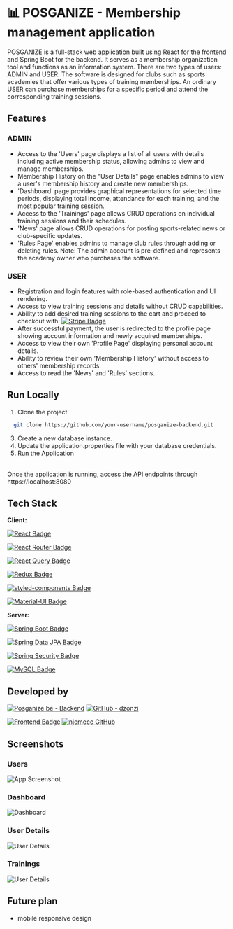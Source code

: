# 📊 POSGANIZE - Membership management application

POSGANIZE is a full-stack web application built using React for the frontend and Spring Boot for the backend. It serves as a membership organization tool and functions as an information system. There are two types of users: ADMIN and USER. The software is designed for clubs such as sports academies that offer various types of training memberships. An ordinary USER can purchase memberships for a specific period and attend the corresponding training sessions.


## Features

### ADMIN

- Access to the 'Users' page displays a list of all users with details including active membership status, allowing admins to view and manage memberships.
- Membership History on the "User Details" page enables admins to view a user's membership history and create new memberships.
- 'Dashboard' page provides graphical representations for selected time periods, displaying total income, attendance for each training, and the most popular training session.
- Access to the 'Trainings' page allows CRUD operations on individual training sessions and their schedules.
- 'News' page allows CRUD operations for posting sports-related news or club-specific updates.
- 'Rules Page' enables admins to manage club rules through adding or deleting rules.
Note: The admin account is pre-defined and represents the academy owner who purchases the software.

### USER
- Registration and login features with role-based authentication and UI rendering.
- Access to view training sessions and details without CRUD capabilities.
- Ability to add desired training sessions to the cart and proceed to checkout with:  [![Stripe Badge](https://img.shields.io/badge/Stripe-626CD9?style=for-the-badge&logo=Stripe&logoColor=white)](https://stripe.com/)
- After successful payment, the user is redirected to the profile page showing account information and newly acquired memberships.
- Access to view their own 'Profile Page' displaying personal account details.
- Ability to review their own 'Membership History' without access to others' membership records.
- Access to read the 'News' and 'Rules' sections.


## Run Locally

1. Clone the project

```bash
  git clone https://github.com/your-username/posganize-backend.git
```

3. Create a new database instance.
4. Update the application.properties file with your database credentials.
5. Run the Application
<br/>
Once the application is running, access the API endpoints through https://localhost:8080


## Tech Stack

**Client:**  

 [![React Badge](https://img.shields.io/badge/React-20232A?style=for-the-badge&logo=react&logoColor=61DAFB)](https://reactjs.org/)

  [![React Router Badge](https://img.shields.io/badge/React_Router-CA4245?style=for-the-badge&logo=react-router&logoColor=white)](https://reactrouter.com/)


 [![React Query Badge](https://img.shields.io/badge/React_Query-FF0000?style=for-the-badge&logo=react&logoColor=white)](https://react-query.tanstack.com/)

 [![Redux Badge](https://img.shields.io/badge/Redux-593D88?style=for-the-badge&logo=redux&logoColor=white)](https://redux.js.org/)

[![styled-components Badge](https://img.shields.io/badge/styled--components-DB7093?style=for-the-badge&logo=styled-components&logoColor=white)](https://styled-components.com/)

[![Material-UI Badge](https://img.shields.io/badge/Material--UI-0081CB?style=for-the-badge&logo=material-ui&logoColor=white)](https://material-ui.com/)

**Server:** 

[![Spring Boot Badge](https://img.shields.io/badge/Spring_Boot-6DB33F?style=for-the-badge&logo=spring-boot&logoColor=white)](https://spring.io/projects/spring-boot)

[![Spring Data JPA Badge](https://img.shields.io/badge/Spring_Data_JPA-6DB33F?style=for-the-badge&logo=spring-data&logoColor=white)](https://spring.io/projects/spring-data-jpa)

[![Spring Security Badge](https://img.shields.io/badge/Spring_Security-6DB33F?style=for-the-badge&logo=spring-security&logoColor=white)](https://spring.io/projects/spring-security)

[![MySQL Badge](https://img.shields.io/badge/MySQL-4479A1?style=for-the-badge&logo=mysql&logoColor=white)](https://www.mysql.com/)


## Developed by

[![Posganize.be - Backend](https://img.shields.io/badge/Posganize.be-28a745?style=for-the-badge&labelColor=black&logoColor=white)](https://github.com/Dz0nZ1/Posganize.be)
[![GitHub - dzonzi](https://img.shields.io/badge/GitHub-dzonzi-black?style=for-the-badge&logo=github)](https://github.com/Dz0nZ1) 

 [![Frontend Badge](https://img.shields.io/badge/POSGANIZE.FE-FF5733?style=for-the-badge&labelColor=black&logoColor=white)](https://github.com/njemecc/POSganize_fe)
[![njemecc GitHub](https://img.shields.io/badge/GitHub-njemecc-black?style=for-the-badge&logo=github)](https://github.com/njemecc) 



## Screenshots

### Users
![App Screenshot](https://gcdnb.pbrd.co/images/wXQU7MeMkd1N.png?o=1)

### Dashboard
![Dashboard](https://gcdnb.pbrd.co/images/p1vi4E2O0dZY.png?o=1)

### User Details
![User Details](https://gcdnb.pbrd.co/images/cH25J7sJPu9m.png?o=1)

### Trainings
![User Details](https://gcdnb.pbrd.co/images/LAok8tCSJdQR.png?o=1)


## Future plan

- mobile responsive design
